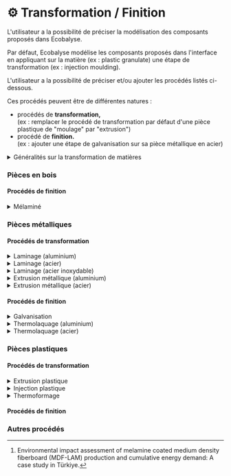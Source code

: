 # ⚙️ Transformation / Finition

L'utilisateur a la possibilité de préciser la modélisation des composants proposés dans Ecobalyse.&#x20;

Par défaut, Ecobalyse modélise les composants proposés dans l'interface en appliquant sur la matière (ex : plastic granulate) une étape de transformation (ex : injection moulding).&#x20;

L'utilisateur a la possibilité de préciser et/ou ajouter les procédés listés ci-dessous.&#x20;

Ces procédés peuvent être de différentes natures : &#x20;

* procédés de **transformation,** \
  (ex : remplacer le procédé de transformation par défaut d'une pièce plastique de "moulage" par "extrusion")
* procédé de **finition.**\
  (ex : ajouter une étape de galvanisation sur sa pièce métallique en acier)

<details>

<summary>Généralités sur la transformation de matières </summary>

La grande majorité des composants en plastique ou métal sont créés en transformant de la matière grâce à un ou plusieurs procédés de transformation.&#x20;

Les trois principales familles de transformation de matières en composants sont :&#x20;

* **Moulage** de pièces,\
  Consiste à couler des matériaux (métal, plastique, etc.) à l'état liquide dans un moule
* **Usinage** de pièces (fraisage, tournage, perçage, etc.),\
  Consiste à obtenir des surfaces fonctionnelles de bonne précision par enlèvement de matière&#x20;
* **Formage** de pièces,\
  Consiste à obtenir des pièces par des actions mécaniques appliquées à la matière.&#x20;
  * laminage => le matériau passe à travers une paire de rouleaux,
  * extrusion => le matériau est poussé par un orifice,
  * matriçage => le matériau est pressé/estampé autour ou sur une matrice,
  * forgeage => le matériau est compressé localement,
  * poinçonnage => un outil est enfoncé dans le matériau,
  * calandrage => le matériau est pressé dans des rouleaux pour créer des feuilles/films&#x20;

</details>

### Pièces en bois

#### Procédés de finition

<details>

<summary>Mélaminé</summary>

Procédé Ecoinvent : non applicable

Procédé créé par Ecobalyse : Wood panel lamination, RER&#x20;

La modélisation de ce procédé repose sur une étude réalisée sur une usine turque de fabrication de panneaux MDF en 2003 (Source : [Study _\_Turkey \__ 2023](#user-content-fn-1)[^1]).&#x20;

Les paramètres clés retenus pour laminer 1m3 de panneau sont les suivants :&#x20;

* 43 kWh d'électricité,
* 5,6kg de résine Melamine-Urea-Formaldehyde (MUF),
* 6,7kg de résine Melamine Formaldehyde (MF).

Procédé détaillé de stratification d'un aggloméré/MDF :&#x20;

![](<../../../.gitbook/assets/image (324).png>)

</details>

### Pièces métalliques

#### Procédés de transformation&#x20;

<details>

<summary>Laminage (aluminium) </summary>

Procédé Ecoinvent : _Sheet rolling, aluminium, RER_\
_Unité : kg_\
_Pertes :  0,9%_

Le laminage est un procédé de déformation physique qui consiste à passer une pièce métallique entre une ou plusieurs rouleaux pour en modifier l'épaisseur. Le laminage peut être effectué à chaud ou à froid. Le laminage à froid nécessite des machines plus puissantes et procure un rendu plus précis.

![](<../../../.gitbook/assets/image (320).png>)

</details>

<details>

<summary>Laminage (acier)</summary>

Procédé Ecoinvent : _Sheet rolling, steel, RER_\
_Unité : kg_\
_Pertes : <mark style="color:orange;">A définir</mark>_

Le laminage est un procédé de déformation physique qui consiste à passer une pièce métallique entre une ou plusieurs rouleaux pour en modifier l'épaisseur. Le laminage peut être effectué à chaud ou à froid. Le laminage à froid nécessite des machines plus puissantes et procure un rendu plus précis.

![](<../../../.gitbook/assets/image (320).png>)

</details>

<details>

<summary>Laminage (acier inoxydable)</summary>

Procédé Ecoinvent : _Sheet rolling, chromium steel, RER_\
_Unité : kg_\
_Pertes : <mark style="color:orange;">A définir</mark>_

Le laminage est un procédé de déformation physique qui consiste à passer une pièce métallique entre une ou plusieurs rouleaux pour en modifier l'épaisseur. Le laminage peut être effectué à chaud ou à froid. Le laminage à froid nécessite des machines plus puissantes et procure un rendu plus précis.

![](<../../../.gitbook/assets/image (320).png>)

</details>

<details>

<summary>Extrusion métallique (aluminium)</summary>

Procédé Ecoinvent : &#x53;_&#x65;ction bar extrusion, aluminium, RER_\
_Unité : kg_\
_Pertes : <mark style="color:orange;">A définir</mark>_

Consiste à pousser la matière grâce à un piston à travers une filière pour lui donner la forme souhaitée. Pour les pièces métalliques, l'extrusion peut être faite à chaud ou à froid et permet d'obtenir des profilés, des barres, des tubes, etc.&#x20;

![](<../../../.gitbook/assets/image (319).png>)

</details>

<details>

<summary>Extrusion métallique (acier)</summary>

Procédé Ecoinvent : _Impact extrusion of steel, hot, 2 strokes,_ _RER_\
_Unité : kg_\
_Pertes : <mark style="color:orange;">A définir</mark>_

Consiste à pousser la matière grâce à un piston à travers une filière pour lui donner la forme souhaitée. Pour les pièces métalliques, l'extrusion peut être faite à chaud ou à froid et permet d'obtenir des profilés, des barres, des tubes, etc.&#x20;

![](<../../../.gitbook/assets/image (319).png>)

</details>

#### Procédés de finition

<details>

<summary>Galvanisation</summary>

Procédé Ecoinvent : _Zinc coating, pieces, RER_\
_Unité : m2_\
_Pertes : 0%_

La galvanisation consiste à recouvrir une pièce d'une couche de zinc dans le but de la protéger contre la corrosion.

</details>

<details>

<summary>Thermolaquage (aluminium) </summary>

Procédé Ecoinvent : _Powder coating, aluminium sheet, RER_\
_Unité : m2_\
_Pertes : 0%_

Consiste à déposer une peinture poudre à la surface de l'objet métallique en utilisant de l'électricité pour fixer électrostatiquement la poudre à la surface. \
Ce revêtement est très résistant et souvent utilisé par l'industrie.

</details>

<details>

<summary>Thermolaquage (acier) </summary>

Procédé Ecoinvent : _Powder coating, steel, RER_\
_Unité : m2_\
_Pertes : 0%_

Consiste à déposer une peinture poudre à la surface de l'objet métallique en utilisant de l'électricité pour fixer électrostatiquement la poudre à la surface. \
Ce revêtement est très résistant et souvent utilisé par l'industrie.

</details>

### Pièces plastiques

#### Procédés de transformation

<details>

<summary>Extrusion plastique</summary>

Procédé Ecoinvent : _Extrusion, plastic film, RER_\
_Unité : kg_\
_Pertes : 2%_

Consiste à faire fondre les granulés de plastique et à les compresser à travers une filière pour créer la forme souhaitée. Pour les pièces plastiques, l'extrusion permet d'obtenir une grande variété de produits tels que des tubesn feuilles, films, etc.

![](<../../../.gitbook/assets/image (322).png>)

</details>

<details>

<summary>Injection plastique</summary>

Procédé Ecoinvent : _Injection moulding, RER_\
_Unité : kg_\
_Pertes : 1%_

Aussi appelé moulage par injection, l'injection plastique consiste à chauffer et fondre des granulés plastique puis à les injecter dans un moule afin d'obtenir la forme souhaitée lorsque la matière refroidit et durcit.

![](<../../../.gitbook/assets/image (315).png>)

</details>

<details>

<summary>Thermoformage</summary>

Procédé Ecoinvent : _Thermoforming, with calendering, RER_\
_Unité : kg_\
_Pertes : 0%_

Consiste à chauffer une feuille plastique et à lui donner la forme souhaitée à l'aide d'un moule dès que la matière a refroidi.&#x20;

![](<../../../.gitbook/assets/image (323).png>)

</details>

#### Procédés de finition



### Autres procédés



[^1]: Environmental impact assessment of melamine coated medium density fiberboard (MDF-LAM) production and cumulative energy demand: A case study in Türkiye.

